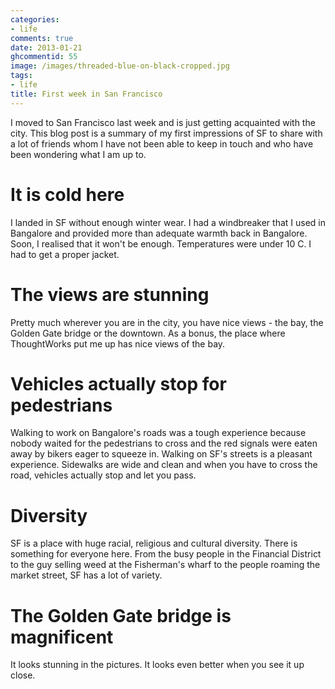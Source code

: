 ```yaml
---
categories:
- life
comments: true
date: 2013-01-21
ghcommentid: 55
image: /images/threaded-blue-on-black-cropped.jpg
tags:
- life
title: First week in San Francisco
---
```


I moved to San Francisco last week and is just getting acquainted with
the city. This blog
post is a summary of my first impressions of SF to share with a lot of friends whom I have not been able to keep in touch and who have been wondering what I am up to.

# It is cold here

I landed in SF without enough winter wear. I had a windbreaker that I
used in Bangalore and provided more than adequate warmth back in
Bangalore. Soon, I realised that it won't be enough. Temperatures were
under 10 C. I had to get a proper jacket.

# The views are stunning

Pretty much wherever you are in the city, you have nice views - the bay,
the Golden Gate bridge or the downtown. As a bonus, the place where
ThoughtWorks put me up has nice views of the bay.

# Vehicles actually stop for pedestrians

Walking to work on Bangalore's roads was a tough experience because
nobody waited for the pedestrians to cross and the red signals were
eaten away by bikers eager to squeeze in. Walking on SF's streets is a
pleasant experience. Sidewalks are wide and clean and when you have to
cross the road, vehicles actually stop and let you pass.

# Diversity

SF is a place with huge racial, religious and cultural diversity. There
is something for everyone here. From the busy people in the Financial
District to the guy selling weed at the Fisherman's wharf to the people
roaming the market street, SF has a lot of variety.

# The Golden Gate bridge is magnificent

It looks stunning in the pictures. It looks even better when you see it
up close.